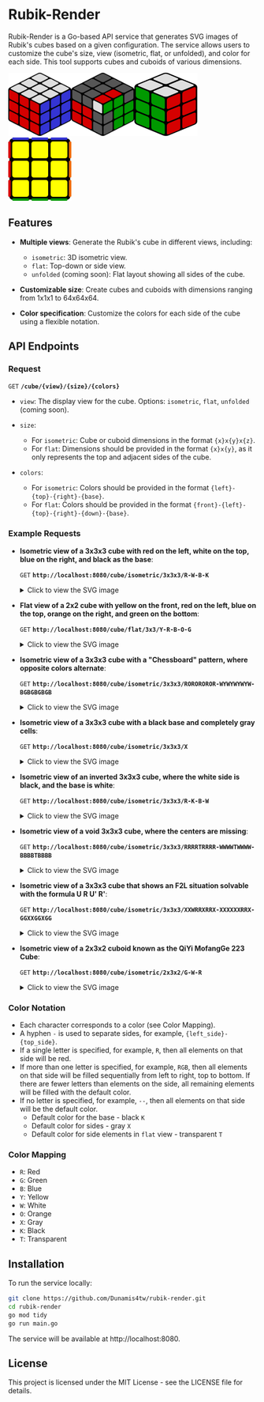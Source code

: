 # Rubik-Render

Rubik-Render is a Go-based API service that generates SVG images of Rubik's cubes based on a given configuration. The service allows users to customize the cube's size, view (isometric, flat, or unfolded), and color for each side. This tool supports cubes and cuboids of various dimensions.

<img src="./examples/1.svg" width="128" height="128" /><img src="./examples/7.svg" width="128" height="128" /><img src="./examples/8.svg" width="128" height="128" /><img src="./examples/2.svg" width="128" height="128" />

## Features

- **Multiple views**: Generate the Rubik's cube in different views, including:
  - `isometric`: 3D isometric view.
  - `flat`: Top-down or side view.
  - `unfolded` (coming soon): Flat layout showing all sides of the cube.

- **Customizable size**: Create cubes and cuboids with dimensions ranging from 1x1x1 to 64x64x64.

- **Color specification**: Customize the colors for each side of the cube using a flexible notation.

## API Endpoints

### Request

`GET` **`/cube/{view}/{size}/{colors}`**

- `view`: The display view for the cube. Options: `isometric`, `flat`, `unfolded` (coming soon).
- `size`:
  - For `isometric`: Cube or cuboid dimensions in the format `{x}x{y}x{z}`.
  - For `flat`: Dimensions should be provided in the format `{x}x{y}`, as it only represents the top and adjacent sides of the cube.

- `colors`:
  - For `isometric`: Colors should be provided in the format `{left}-{top}-{right}-{base}`.
  - For `flat`: Colors should be provided in the format `{front}-{left}-{top}-{right}-{down}-{base}`.

### Example Requests

- **Isometric view of a 3x3x3 cube with red on the left, white on the top, blue on the right, and black as the base**:

  `GET` **`http://localhost:8080/cube/isometric/3x3x3/R-W-B-K`**

  <details><summary>Click to view the SVG image</summary><img src="./examples/1.svg" width="400" height="400" /></details>

- **Flat view of a 2x2 cube with yellow on the front, red on the left, blue on the top, orange on the right, and green on the bottom**:

  `GET` **`http://localhost:8080/cube/flat/3x3/Y-R-B-O-G`**
  
  <details><summary>Click to view the SVG image</summary><img src="./examples/2.svg" width="400" height="400" /></details>

- **Isometric view of a 3x3x3 cube with a "Chessboard" pattern, where opposite colors alternate**:

  `GET` **`http://localhost:8080/cube/isometric/3x3x3/ROROROROR-WYWYWYWYW-BGBGBGBGB`**

  <details><summary>Click to view the SVG image</summary><img src="./examples/3.svg" width="400" height="400" /></details>

- **Isometric view of a 3x3x3 cube with a black base and completely gray cells**:

  `GET` **`http://localhost:8080/cube/isometric/3x3x3/X`**

  <details><summary>Click to view the SVG image</summary><img src="./examples/4.svg" width="400" height="400" /></details>

- **Isometric view of an inverted 3x3x3 cube, where the white side is black, and the base is white**:

  `GET` **`http://localhost:8080/cube/isometric/3x3x3/R-K-B-W`**

  <details><summary>Click to view the SVG image</summary><img src="./examples/5.svg" width="400" height="400" /></details>

- **Isometric view of a void 3x3x3 cube, where the centers are missing**:

  `GET` **`http://localhost:8080/cube/isometric/3x3x3/RRRRTRRRR-WWWWTWWWW-BBBBTBBBB`**

  <details><summary>Click to view the SVG image</summary><img src="./examples/6.svg" width="400" height="400" /></details>

- **Isometric view of a 3x3x3 cube that shows an F2L situation solvable with the formula U R U' R'**:

  `GET` **`http://localhost:8080/cube/isometric/3x3x3/XXWRRXRRX-XXXXXXRRX-GGXXGGXGG`**

  <details><summary>Click to view the SVG image</summary><img src="./examples/7.svg" width="400" height="400" /></details>

- **Isometric view of a 2x3x2 cuboid known as the QiYi MofangGe 223 Cube**:

  `GET` **`http://localhost:8080/cube/isometric/2x3x2/G-W-R`**

  <details><summary>Click to view the SVG image</summary><img src="./examples/8.svg" width="400" height="400" /></details>

### Color Notation

- Each character corresponds to a color (see Color Mapping).
- A hyphen `-` is used to separate sides, for example, `{left_side}-{top_side}`.
- If a single letter is specified, for example, `R`, then all elements on that side will be red.
- If more than one letter is specified, for example, `RGB`, then all elements on that side will be filled sequentially from left to right, top to bottom. If there are fewer letters than elements on the side, all remaining elements will be filled with the default color.
- If no letter is specified, for example, `--`, then all elements on that side will be the default color.
  - Default color for the base - black `K`
  - Default color for sides - gray `X`
  - Default color for side elements in `flat` view - transparent `T`

### Color Mapping

- `R`: Red
- `G`: Green
- `B`: Blue
- `Y`: Yellow
- `W`: White
- `O`: Orange
- `X`: Gray
- `K`: Black
- `T`: Transparent

## Installation

To run the service locally:

```bash
git clone https://github.com/Dunamis4tw/rubik-render.git
cd rubik-render
go mod tidy
go run main.go
```

The service will be available at http://localhost:8080.

## License

This project is licensed under the MIT License - see the LICENSE file for details.
